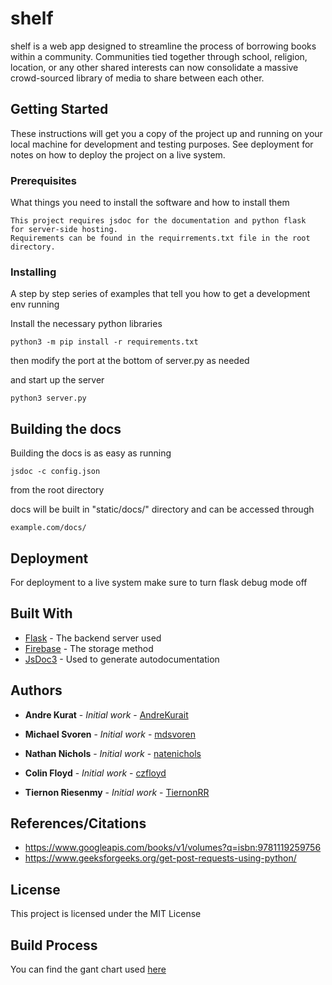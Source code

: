 # shelf

shelf is a web app designed to streamline the process of borrowing books within a community. Communities tied together through school, religion, location, or any other shared interests can now consolidate a massive crowd-sourced library of media to share between each other.

## Getting Started

These instructions will get you a copy of the project up and running on your local machine for development and testing purposes. See deployment for notes on how to deploy the project on a live system.

### Prerequisites

What things you need to install the software and how to install
them

```
This project requires jsdoc for the documentation and python flask
for server-side hosting.
Requirements can be found in the requirrements.txt file in the root directory.
```

### Installing

A step by step series of examples that tell you how to get a development env running

Install the necessary python libraries

```
python3 -m pip install -r requirements.txt
```

then modify the port at the bottom of server.py as needed

and start up the server

```
python3 server.py
```

## Building the docs

Building the docs is as easy as running

```
jsdoc -c config.json
```

from the root directory

docs will be built in "static/docs/" directory and can be accessed through

```
example.com/docs/
```

## Deployment

For deployment to a live system make sure to turn flask debug mode off

## Built With

* [Flask](http://flask.pocoo.org) - The backend server used
* [Firebase](https://firebase.google.com/docs/) - The storage method
* [JsDoc3](http://usejsdoc.org) - Used to generate autodocumentation

## Authors

* **Andre Kurat** - *Initial work* - [AndreKurait](https://github.com/AndreKurait)

* **Michael Svoren** - *Initial work* - [mdsvoren](https://github.com/mdsvoren)

* **Nathan Nichols** - *Initial work* - [natenichols](https://github.com/natenichols)

* **Colin Floyd** - *Initial work* - [czfloyd](https://github.com/czfloyd)

* **Tiernon Riesenmy** - *Initial work* - [TiernonRR](https://github.com/TiernonRR)

## References/Citations
* https://www.googleapis.com/books/v1/volumes?q=isbn:9781119259756
* https://www.geeksforgeeks.org/get-post-requests-using-python/


## License

This project is licensed under the MIT License

## Build Process

You can find the gant chart used [here](https://docs.google.com/spreadsheets/d/1LpeLnEP7ImVL90qSGQHIsktWfbXGHQE5Drwao6LR-2w/edit?usp=sharing)
